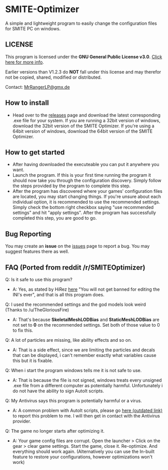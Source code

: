 # SMITE-Optimizer

A simple and lightweight program to easily change the configuration files for SMITE PC on windows.

## LICENSE

This program is licensed under the **GNU General Public License v3.0**. [Click here for more info](https://github.com/MeteorTheLizard/SMITE-Optimizer/blob/master/LICENSE).

Earlier versions than V1.2.3 do **NOT** fall under this license and may therefor not be copied, shared, modified or distributed.

Contact: MrRangerLP@gmx.de

## How to install

- Head over to the [releases](https://github.com/MeteorTheLizard/SMITE-Optimizer/releases) page and download the latest corresponding .exe file for your system. If you are running a 32bit version of windows, download the 32bit version of the SMITE Optimizer. If you're using a 64bit version of windows, download the 64bit version of the SMITE Optimizer.

## How to get started

- After having downloaded the executeable you can put it anywhere you want.
- Launch the program. If this is your first time running the program it should now take you through the configuration discovery. Simply follow the steps provided by the program to complete this step.
- After the program has discovered where your games' configuration files are located, you may start changing things. If you're unsure about each individual option, it is recommended to use the recommended settings. Simply check the bottom right checkbox saying "use recommended settings" and hit "apply settings". After the program has successfully completed this step, you are good to go.
 
 ## Bug Reporting
 
 You may create an **issue** on the [issues](https://github.com/MeteorTheLizard/SMITE-Optimizer/issues) page to report a bug.
 You may suggest features there as well.
 
 ## FAQ (Ported from reddit /r/SMITEOptimizer)
 Q: Is it safe to use this program?

* A: Yes, as stated by HiRez [here](https://www.reddit.com/r/Smite/comments/3dxx60/small_but_effective_performance_tweaksfix/cta21vi/) "You will not get banned for editing the INI's ever", and that is all this program does.

Q: I used the recommended settings and the god models look weird (Thanks to /u/TheGloriousFire)

* A: That's because **SkeletalMeshLODBias** and **StaticMeshLODBias** are not set to **0** on the recommended settings. Set both of those value to 0 to fix this.

Q: A lot of particles are missing, like ability effects and so on.

* A: That is a side effect, since we are limiting the particles and decals that can be displayed, i can't remember exactly what variables cause this but it is fixable.

Q: When i start the program windows tells me it is not safe to use.

* A: That is because the file is not signed, windows treats every unsigned .exe file from a different computer as potentially harmful. Unfortunately i do not have the ability to sign AutoIt scripts.

Q: My Antivirus says this program is potentially harmful or a virus.

* A: A common problem with AutoIt scripts, please go [here (outdated link)]() to report this problem to me. I will then get in contact with the Antivirus provider.

Q: The game no longer starts after optimizing it.

* A: Your game config files are corrupt. Open the launcher > Click on the gear > clear game settings. Start the game, close it. Re-optimize. And everything should work again. (Alternatively you can use the In-built feature to restore your configurations, however optimizations won't work)
